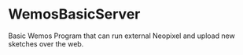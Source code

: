 # WemosBasicServer
Basic Wemos Program that can run external Neopixel and upload new sketches over the web.

